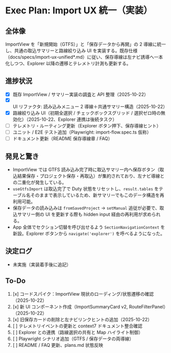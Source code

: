 # Exec Plan: Import UX 統一（実装）

## 全体像

ImportView を「新規開始（GTFS）」と「保存データから再開」の 2 導線に統一し、共通の取込サマリーと路線絞り込み UI を実装する。既存仕様（docs/specs/import-ux-unified*.md）に従い、保存導線は左ナビ誘導へ一本化しつつ、Explorer 以降の遷移とテレメトリ計測も更新する。

## 進捗状況

- [x] 既存 ImportView / サマリー実装の調査と API 整理（2025-10-22）
- [x] UI リファクタ: 読み込みメニュー 2 導線＋共通サマリー構造（2025-10-22）
- [x] 路線絞り込み UI（初期全選択 / チェックボックスグリッド / 選択ゼロ時の無効化）（2025-10-22、Explorer 連携は後続タスク）
- [ ] テレメトリ・ルーティング更新（Explorer ボタン押下、保存導線ヒント）
- [ ] ユニット / E2E テスト追加（Playwright: import-flow.spec.ts 仮称）
- [ ] ドキュメント更新（README 保存導線章 / FAQ）

## 発見と驚き

- ImportView では GTFS 読み込み完了時に取込サマリー内へ保存ボタン（取込結果保存・プロジェクト保存・再取込）が集約されており、左ナビ導線との二重化が発生している。
- `useGtfsImport` は取込完了で Duty 状態をリセットし、`result.tables` をテーブル名そのままで表示しているため、新サマリーでもこのデータ構造を再利用可能。
- 保存データの読み込みは `fromSavedProject` → `setManual` 追従が必要で、取込サマリー側の UI を更新する際も hidden input 経由の再利用が求められる。
- App 全体でセクション切替を呼び出せるよう `SectionNavigationContext` を新設。Explorer ボタンから `navigate('explorer')` を呼べるようになった。

## 決定ログ

- 未実施（実装着手後に追記）

## To-Do

1. [x] コードスパイク：ImportView 現状のローディング/状態遷移の確認（2025-10-22）
2. [x] 新 UI コンポーネント作成（ImportSummaryCard v2, RouteFilterPanel）（2025-10-22）
3. [x] 旧保存カードの削除と左ナビリンクヒントの追加（2025-10-22）
4. [ ] テレメトリイベントの更新と context7 ドキュメント整合確認
5. [ ] Explorer との連携（路線選択の共有と Map ハイライト制御）
6. [ ] Playwright シナリオ追加（GTFS / 保存データの両導線）
7. [ ] README / FAQ 更新、plans.md 状態反映
